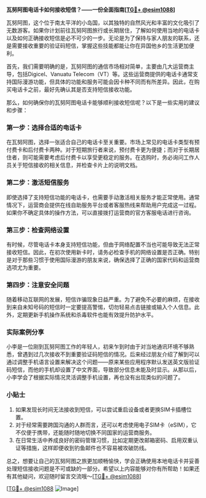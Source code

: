 **瓦努阿图电话卡如何接收短信？——一份全面指南[[TG💪+ @esim1088](https://t.me/s/esim1088)]**

瓦努阿图，这个位于南太平洋的小岛国，以其独特的自然风光和丰富的文化吸引了无数游客。如果你计划前往瓦努阿图旅行或长期居住，了解如何使用当地的电话卡以及如何正确接收短信是必不可少的一步。无论是为了保持与家人朋友的联系，还是需要接收重要的验证码短信，掌握这些技能都能让你在异国他乡的生活更加便利。

首先，我们需要明确的是，瓦努阿图的通信市场相对简单，主要由几大运营商主导，包括Digicel、Vanuatu Telecom（VT）等。这些运营商提供的电话卡通常支持国际漫游功能，但具体的功能和服务可能会因卡种不同而有所差异。因此，在购买电话卡之前，最好先确认其是否支持短信接收功能。

那么，如何确保你的瓦努阿图电话卡能够顺利接收短信呢？以下是一些实用的建议和步骤：

### 第一步：选择合适的电话卡

在瓦努阿图，选择一张适合自己的电话卡至关重要。市场上常见的电话卡类型有预付费卡和后付费卡两种。对于短期旅行者来说，预付费卡更为便捷；而对于长期居住者，则可能需要考虑后付费卡以享受更稳定的服务。在选购时，务必询问工作人员关于短信接收的相关信息，并检查卡片上的说明文档。

### 第二步：激活短信服务

即使选择了支持短信功能的电话卡，也需要手动激活相关服务才能正常使用。通常情况下，运营商会提供在线自助服务平台或者客服热线来帮助用户完成这一过程。如果你不确定具体的操作方法，可以直接拨打运营商的官方客服电话进行咨询。

### 第三步：检查网络设置

有时候，尽管电话卡本身支持短信功能，但由于网络配置不当也可能导致无法正常接收短信。因此，在初次使用新卡时，请务必检查手机的网络设置是否正确。特别是对于那些习惯于使用国际漫游的朋友来说，确保选择了正确的国家代码和运营商选项尤为重要。

### 第四步：注意安全问题

随着移动互联网的发展，短信诈骗现象日益严重。为了避免不必要的麻烦，在接收到来自未知号码的短信时一定要提高警惕，切勿轻易点击链接或输入个人信息。此外，定期更新手机操作系统和杀毒软件也能有效提升防护水平。

### 实际案例分享

小李是一位刚到瓦努阿图工作的年轻人，初来乍到时由于对当地通讯环境不够熟悉，曾遇到过几次接收不到重要验证码短信的情况。后来经过朋友介绍了解到可以通过调整手机语言设置来解决这个问题——原来某些应用程序默认发送英文版验证码短信，而他的手机却设置了中文界面，导致部分信息未能及时显示。从那以后，小李学会了根据实际情况灵活调整手机设置，再也没有出现类似的问题了。

### 小贴士

1. 如果发现长时间无法接收到短信，可以尝试重启设备或者更换SIM卡插槽位置。
2. 对于经常需要跨国沟通的人群而言，还可以考虑使用电子SIM卡（eSIM），它不仅便于携带，还能随时随地切换不同国家的运营商服务。
3. 在日常生活中养成良好的密码管理习惯，比如定期更改邮箱密码、启用双重认证等措施，这样即便收到钓鱼邮件也不容易被攻破防线。

总之，想要让自己的瓦努阿图之旅更加顺畅愉快，学会正确使用本地电话卡并妥善处理短信接收问题是不可或缺的一部分。希望以上内容能够对你有所帮助！如果还有其他疑问，欢迎随时留言交流哦～[[TG💪+ @esim1088](https://t.me/s/esim1088)]

[[TG💪+ @esim1088](https://t.me/s/esim1088) ![Image](https://i.postimg.cc/4NQfJmqS/Snipaste-2025-05-13-00-14-12.png)]